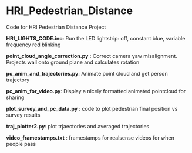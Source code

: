 # HRI_Pedestrian_Distance
Code for HRI Pedestrian Distance Project


**HRI_LIGHTS_CODE.ino**: Run the LED lightstrip: off, constant blue, variable frequency red blinking

**point_cloud_angle_correction.py** : Correct camera yaw misalignment. Projects wall onto ground plane and calculates rotation

**pc_anim_and_trajectories.py**: Animate point cloud and get person trajectory

**pc_anim_for_video.py**: Display a nicely formatted animated pointcloud for sharing

**plot_survey_and_pc_data.py** : code to plot pedestrian final position vs survey results

**traj_plotter2.py**: plot trjaectories and averaged trajectories

**video_framestamps.txt** : framestamps for realsense videos for when people pass
